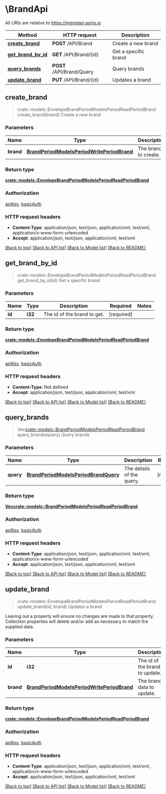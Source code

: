 # \BrandApi

All URIs are relative to *https://mgmtapi.geins.io*

Method | HTTP request | Description
------------- | ------------- | -------------
[**create_brand**](BrandApi.md#create_brand) | **POST** /API/Brand | Create a new brand
[**get_brand_by_id**](BrandApi.md#get_brand_by_id) | **GET** /API/Brand/{id} | Get a specific brand
[**query_brands**](BrandApi.md#query_brands) | **POST** /API/Brand/Query | Query brands
[**update_brand**](BrandApi.md#update_brand) | **PUT** /API/Brand/{id} | Updates a brand



## create_brand

> crate::models::EnvelopeBrandPeriodModelsPeriodReadPeriodBrand create_brand(brand)
Create a new brand

### Parameters


Name | Type | Description  | Required | Notes
------------- | ------------- | ------------- | ------------- | -------------
**brand** | [**BrandPeriodModelsPeriodWritePeriodBrand**](BrandPeriodModelsPeriodWritePeriodBrand.md) | The brand to create. | [required] |

### Return type

[**crate::models::EnvelopeBrandPeriodModelsPeriodReadPeriodBrand**](Envelope-Brand.Models.Read.Brand.md)

### Authorization

[apiKey](../README.md#apiKey), [basicAuth](../README.md#basicAuth)

### HTTP request headers

- **Content-Type**: application/json, text/json, application/xml, text/xml, application/x-www-form-urlencoded
- **Accept**: application/json, text/json, application/xml, text/xml

[[Back to top]](#) [[Back to API list]](../README.md#documentation-for-api-endpoints) [[Back to Model list]](../README.md#documentation-for-models) [[Back to README]](../README.md)


## get_brand_by_id

> crate::models::EnvelopeBrandPeriodModelsPeriodReadPeriodBrand get_brand_by_id(id)
Get a specific brand

### Parameters


Name | Type | Description  | Required | Notes
------------- | ------------- | ------------- | ------------- | -------------
**id** | **i32** | The id of the brand to get. | [required] |

### Return type

[**crate::models::EnvelopeBrandPeriodModelsPeriodReadPeriodBrand**](Envelope-Brand.Models.Read.Brand.md)

### Authorization

[apiKey](../README.md#apiKey), [basicAuth](../README.md#basicAuth)

### HTTP request headers

- **Content-Type**: Not defined
- **Accept**: application/json, text/json, application/xml, text/xml

[[Back to top]](#) [[Back to API list]](../README.md#documentation-for-api-endpoints) [[Back to Model list]](../README.md#documentation-for-models) [[Back to README]](../README.md)


## query_brands

> Vec<crate::models::BrandPeriodModelsPeriodReadPeriodBrand> query_brands(query)
Query brands

### Parameters


Name | Type | Description  | Required | Notes
------------- | ------------- | ------------- | ------------- | -------------
**query** | [**BrandPeriodModelsPeriodBrandQuery**](BrandPeriodModelsPeriodBrandQuery.md) | The details of the query. | [required] |

### Return type

[**Vec<crate::models::BrandPeriodModelsPeriodReadPeriodBrand>**](Brand.Models.Read.Brand.md)

### Authorization

[apiKey](../README.md#apiKey), [basicAuth](../README.md#basicAuth)

### HTTP request headers

- **Content-Type**: application/json, text/json, application/xml, text/xml, application/x-www-form-urlencoded
- **Accept**: application/json, text/json, application/xml, text/xml

[[Back to top]](#) [[Back to API list]](../README.md#documentation-for-api-endpoints) [[Back to Model list]](../README.md#documentation-for-models) [[Back to README]](../README.md)


## update_brand

> crate::models::EnvelopeBrandPeriodModelsPeriodReadPeriodBrand update_brand(id, brand)
Updates a brand

Leaving out a property will ensure no changes are made to that property.  Collection properties will delete and/or add as necessary to match the supplied data.

### Parameters


Name | Type | Description  | Required | Notes
------------- | ------------- | ------------- | ------------- | -------------
**id** | **i32** | The id of the brand to update. | [required] |
**brand** | [**BrandPeriodModelsPeriodWritePeriodBrand**](BrandPeriodModelsPeriodWritePeriodBrand.md) | The brand data to update. | [required] |

### Return type

[**crate::models::EnvelopeBrandPeriodModelsPeriodReadPeriodBrand**](Envelope-Brand.Models.Read.Brand.md)

### Authorization

[apiKey](../README.md#apiKey), [basicAuth](../README.md#basicAuth)

### HTTP request headers

- **Content-Type**: application/json, text/json, application/xml, text/xml, application/x-www-form-urlencoded
- **Accept**: application/json, text/json, application/xml, text/xml

[[Back to top]](#) [[Back to API list]](../README.md#documentation-for-api-endpoints) [[Back to Model list]](../README.md#documentation-for-models) [[Back to README]](../README.md)


